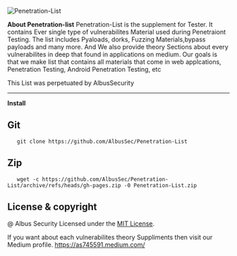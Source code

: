 ![Penetration-List ](https://user-images.githubusercontent.com/64241933/147803045-5bd7cee9-9bf3-4807-8f05-a6bc812d85ce.png)

**About Penetration-list**
Penetration-List is the supplement for Tester. It contains Ever single type of vulnerabilites Material used during Penetraiont Testing. The list includes Pyaloads, dorks, Fuzzing Materials,bypass payloads and many more. And We also provide theory Sections about every vulnerabilites in deep that found in applications on medium. Our goals is that we make list that contains all materials that come in web applcations, Penetration Testing, Android Penetration Testing, etc

This List was perpetuated by AlbusSecurity 

--------------------------------------------------------------------------------------------------------------------------------------------------------------

**Install**

## Git  
```
   git clone https://github.com/AlbusSec/Penetration-List
```

## Zip 
```
   wget -c https://github.com/AlbusSec/Penetration-List/archive/refs/heads/gh-pages.zip -0 Penetration-List.zip 
```

## License & copyright
@ Albus Security
Licensed under the [MIT License](LICENSE).

If you want about each vulnerabilites theory Suppliments then visit our Medium profile.
          https://as745591.medium.com/









